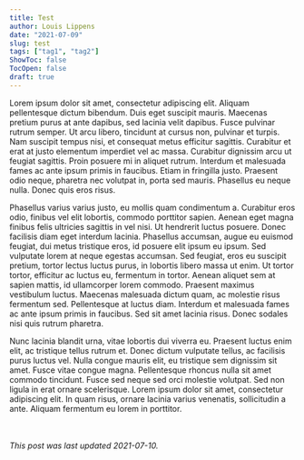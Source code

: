 ```yaml
---
title: Test
author: Louis Lippens
date: "2021-07-09"
slug: test
tags: ["tag1", "tag2"]
ShowToc: false
TocOpen: false
draft: true
---
```


Lorem ipsum dolor sit amet, consectetur adipiscing elit. Aliquam pellentesque dictum bibendum. Duis eget suscipit mauris. Maecenas pretium purus at ante dapibus, sed lacinia velit dapibus. Fusce pulvinar rutrum semper. Ut arcu libero, tincidunt at cursus non, pulvinar et turpis. Nam suscipit tempus nisi, et consequat metus efficitur sagittis. Curabitur et erat at justo elementum imperdiet vel ac massa. Curabitur dignissim arcu ut feugiat sagittis. Proin posuere mi in aliquet rutrum. Interdum et malesuada fames ac ante ipsum primis in faucibus. Etiam in fringilla justo. Praesent odio neque, pharetra nec volutpat in, porta sed mauris. Phasellus eu neque nulla. Donec quis eros risus.

Phasellus varius varius justo, eu mollis quam condimentum a. Curabitur eros odio, finibus vel elit lobortis, commodo porttitor sapien. Aenean eget magna finibus felis ultricies sagittis in vel nisi. Ut hendrerit luctus posuere. Donec facilisis diam eget interdum lacinia. Phasellus accumsan, augue eu euismod feugiat, dui metus tristique eros, id posuere elit ipsum eu ipsum. Sed vulputate lorem at neque egestas accumsan. Sed feugiat, eros eu suscipit pretium, tortor lectus luctus purus, in lobortis libero massa ut enim. Ut tortor tortor, efficitur ac luctus eu, fermentum in tortor. Aenean aliquet sem at sapien mattis, id ullamcorper lorem commodo. Praesent maximus vestibulum luctus. Maecenas malesuada dictum quam, ac molestie risus fermentum sed. Pellentesque at luctus diam. Interdum et malesuada fames ac ante ipsum primis in faucibus. Sed sit amet lacinia risus. Donec sodales nisi quis rutrum pharetra.

Nunc lacinia blandit urna, vitae lobortis dui viverra eu. Praesent luctus enim elit, ac tristique tellus rutrum et. Donec dictum vulputate tellus, ac facilisis purus luctus vel. Nulla congue mauris elit, eu tristique sem dignissim sit amet. Fusce vitae congue magna. Pellentesque rhoncus nulla sit amet commodo tincidunt. Fusce sed neque sed orci molestie volutpat. Sed non ligula in erat ornare scelerisque. Lorem ipsum dolor sit amet, consectetur adipiscing elit. In quam risus, ornare lacinia varius venenatis, sollicitudin a ante. Aliquam fermentum eu lorem in porttitor.

<br></br>
_This post was last updated 2021-07-10._
